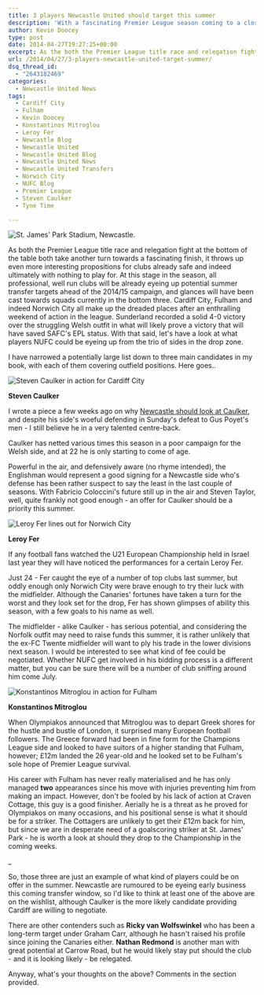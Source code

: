 ```yaml
---
title: 3 players Newcastle United should target this summer
description: 'With a fascinating Premier League season coming to a close, Tyne Time takes a look at potential summer targets as Newcastle United look to start recruitment'
author: Kevin Doocey
type: post
date: 2014-04-27T19:27:25+00:00
excerpt: As the both the Premier League title race and relegation fight at the bottom of the table both take another turn towards a fascinating finish, it throws up even more interesting propositions..
url: /2014/04/27/3-players-newcastle-united-target-summer/
dsq_thread_id:
  - "2643182469"
categories:
  - Newcastle United News
tags:
  - Cardiff City
  - Fulham
  - Kevin Doocey
  - Konstantinos Mitroglou
  - Leroy Fer
  - Newcastle Blog
  - Newcastle United
  - Newcastle United Blog
  - Newcastle United News
  - Newcastle United Transfers
  - Norwich City
  - NUFC Blog
  - Premier League
  - Steven Caulker
  - Tyne Time

---
```

![St. James' Park Stadium, Newcastle.](https://www.tynetime.com/wp-content/uploads/2014/04/SJP-Newcastle-United.jpg "Special - What player wouldn't want to play in the splendid St. James' Park, right?")

As both the Premier League title race and relegation fight at the bottom of the table both take another turn towards a fascinating finish, it throws up even more interesting propositions for clubs already safe and indeed ultimately with nothing to play for. At this stage in the season, all professional, well run clubs will be already eyeing up potential summer transfer targets ahead of the 2014/15 campaign, and glances will have been cast towards squads currently in the bottom three. Cardiff City, Fulham and indeed Norwich City all make up the dreaded places after an enthralling weekend of action in the league. Sunderland recorded a solid 4-0 victory over the struggling Welsh outfit in what will likely prove a victory that will have saved SAFC's EPL status. With that said, let's have a look at what  players NUFC could be eyeing up from the trio of sides in the drop zone.

I have narrowed a potentially large list down to three main candidates in my book, with each of them covering outfield positions. Here goes..

![Steven Caulker in action for Cardiff City](https://www.tynetime.com/wp-content/uploads/2014/04/Steven-Caulker-Cardiff.jpg)

**Steven Caulker**

I wrote a piece a few weeks ago on why [Newcastle should look at Caulker](https://www.tynetime.com/2014/03/23/newcastle-united-keeping-eye-english-defender/ "Steven Caulker Newcastle Transfer"), and despite his side's woeful defending in Sunday's defeat to Gus Poyet's men - I still believe he in a very talented centre-back.

Caulker has netted various times this season in a poor campaign for the Welsh side, and at 22 he is only starting to come of age.

Powerful in the air, and defensively aware (no rhyme intended), the Englishman would represent a good signing for a Newcastle side who's defense has been rather suspect to say the least in the last couple of seasons. With Fabricio Coloccini's future still up in the air and Steven Taylor, well, quite frankly not good enough - an offer for Caulker should be a priority this summer.

![Leroy Fer lines out for Norwich City](https://www.tynetime.com/wp-content/uploads/2014/04/Leroy-Fer-Norwich-City.jpg)

**Leroy Fer**

If any football fans watched the U21 European Championship held in Israel last year they will have noticed the performances for a certain Leroy Fer.

Just 24 - Fer caught the eye of a number of top clubs last summer, but oddly enough only Norwich City were brave enough to try their luck with the midfielder. Although the Canaries' fortunes have taken a turn for the worst and they look set for the drop, Fer has shown glimpses of ability this season, with a few goals to his name as well.

The midfielder - alike Caulker - has serious potential, and considering the Norfolk outfit may need to raise funds this summer, it is rather unlikely that the ex-FC Twente midfielder will want to ply his trade in the lower divisions next season. I would be interested to see what kind of fee could be negotiated. Whether NUFC get involved in his bidding process is a different matter, but you can be sure there will be a number of club sniffing around him come July.

![Konstantinos Mitroglou in action for Fulham](https://www.tynetime.com/wp-content/uploads/2014/04/Konstantinos-Mitroglou-Fulham.jpg)

**Konstantinos Mitroglou**

When Olympiakos announced that Mitroglou was to depart Greek shores for the hustle and bustle of London, it surprised many European football followers. The Greece forward had been in fine form for the Champions League side and looked to have suitors of a higher standing that Fulham, however; £12m landed the 26 year-old and he looked set to be Fulham's sole hope of Premier League survival.

His career with Fulham has never really materialised and he has only managed **two** appearances since his move with injuries preventing him from making an impact. However, don't be fooled by his lack of action at Craven Cottage, this guy is a good finisher. Aerially he is a threat as he proved for Olympiakos on many occasions, and his positional sense is what it should be for a striker. The Cottagers are unlikely to get their £12m back for him, but since we are in desperate need of a goalscoring striker at St. James' Park - he is worth a look at should they drop to the Championship in the coming weeks.

_

So, those three are just an example of what kind of players could be on offer in the summer. Newcastle are rumoured to be eyeing early business this coming transfer window, so I'd like to think at least one of the above are on the wishlist, although Caulker is the more likely candidate providing Cardiff are willing to negotiate.

There are other contenders such as **Ricky van Wolfswinkel** who has been a long-term target under Graham Carr, although he hasn't raised his profile since joining the Canaries either. **Nathan Redmond** is another man with great potential at Carrow Road, but he would likely stay put should the club - and it is looking likely - be relegated.

Anyway, what's your thoughts on the above? Comments in the section provided.
